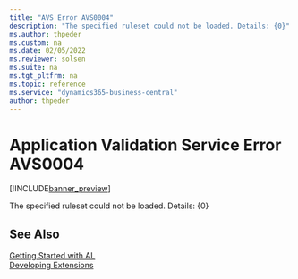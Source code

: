 ```yaml
---
title: "AVS Error AVS0004"
description: "The specified ruleset could not be loaded. Details: {0}"
ms.author: thpeder
ms.custom: na
ms.date: 02/05/2022
ms.reviewer: solsen
ms.suite: na
ms.tgt_pltfrm: na
ms.topic: reference
ms.service: "dynamics365-business-central"
author: thpeder
---
```

# Application Validation Service Error AVS0004

[!INCLUDE[banner_preview](../includes/banner_preview.md)]

The specified ruleset could not be loaded. Details: {0}

## See Also  
[Getting Started with AL](../devenv-get-started.md)  
[Developing Extensions](../devenv-dev-overview.md)  